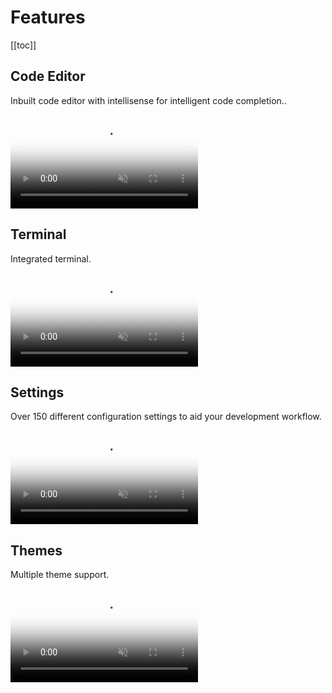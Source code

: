 # Features

[[toc]]

## Code Editor

Inbuilt code editor with intellisense for intelligent code completion..

<video muted autoplay loop style="max-width:100%; height:auto" name="media" poster="/intro-page-videos/code-editor-poster.png">
  <source src="/intro-page-videos/code-editor-converted.mp4" type="video/mp4">
  Your browser does not support the video tag.
</video> 

## Terminal

Integrated terminal.

<video muted autoplay loop style="max-width:100%; height:auto" name="media" poster="/intro-page-videos/terminal-poster.png">
  <source src="/intro-page-videos/terminal-converted.mp4" type="video/mp4">
  Your browser does not support the video tag.
</video> 

## Settings

Over 150 different configuration settings to aid your development workflow. 

<video muted autoplay loop style="max-width:100%; height:auto" name="media" poster="/intro-page-videos/settings-poster.png">
  <source src="/intro-page-videos/settings-converted.mp4" type="video/mp4">
  Your browser does not support the video tag.
</video> 

## Themes

Multiple theme support.

<video muted autoplay loop style="max-width:100%; height:auto" name="media" poster="/intro-page-videos/themes-poster.png">
  <source src="/intro-page-videos/themes-converted.mp4" type="video/mp4">
  Your browser does not support the video tag.
</video> 


